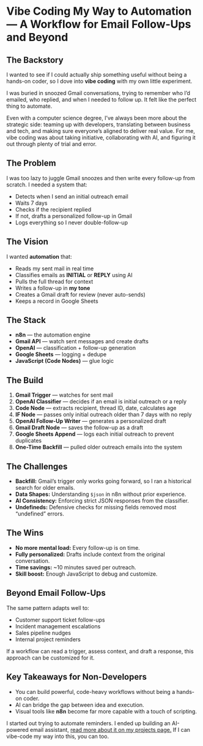 # Vibe Coding My Way to Automation — A Workflow for Email Follow-Ups and Beyond

## The Backstory

I wanted to see if I could actually ship something useful without being a hands-on coder, so I dove into **vibe coding** with my own little experiment.

I was buried in snoozed Gmail conversations, trying to remember who I’d emailed, who replied, and when I needed to follow up. It felt like the perfect thing to automate.

Even with a computer science degree, I’ve always been more about the strategic side: teaming up with developers, translating between business and tech, and making sure everyone’s aligned to deliver real value. For me, vibe coding was about taking initiative, collaborating with AI, and figuring it out through plenty of trial and error.

## The Problem

I was too lazy to juggle Gmail snoozes and then write every follow-up from scratch. I needed a system that:

- Detects when I send an initial outreach email  
- Waits 7 days  
- Checks if the recipient replied  
- If not, drafts a personalized follow-up in Gmail  
- Logs everything so I never double-follow-up

## The Vision

I wanted **automation** that:

- Reads my sent mail in real time  
- Classifies emails as **INITIAL** or **REPLY** using AI  
- Pulls the full thread for context  
- Writes a follow-up in **my tone**  
- Creates a Gmail draft for review (never auto-sends)  
- Keeps a record in Google Sheets

## The Stack

- **n8n** — the automation engine  
- **Gmail API** — watch sent messages and create drafts  
- **OpenAI** — classification + follow-up generation  
- **Google Sheets** — logging + dedupe  
- **JavaScript (Code Nodes)** — glue logic

## The Build

1. **Gmail Trigger** — watches for sent mail  
2. **OpenAI Classifier** — decides if an email is initial outreach or a reply  
3. **Code Node** — extracts recipient, thread ID, date, calculates age  
4. **IF Node** — passes only initial outreach older than 7 days with no reply  
5. **OpenAI Follow-Up Writer** — generates a personalized draft  
6. **Gmail Draft Node** — saves the follow-up as a draft  
7. **Google Sheets Append** — logs each initial outreach to prevent duplicates  
8. **One-Time Backfill** — pulled older outreach emails into the system

## The Challenges

- **Backfill:** Gmail’s trigger only works going forward, so I ran a historical search for older emails.  
- **Data Shapes:** Understanding `$json` in n8n without prior experience.  
- **AI Consistency:** Enforcing strict JSON responses from the classifier.  
- **Undefineds:** Defensive checks for missing fields removed most “undefined” errors.

## The Wins

- **No more mental load:** Every follow-up is on time.  
- **Fully personalized:** Drafts include context from the original conversation.  
- **Time savings:** ~10 minutes saved per outreach.  
- **Skill boost:** Enough JavaScript to debug and customize.

## Beyond Email Follow-Ups

The same pattern adapts well to:

- Customer support ticket follow-ups  
- Incident management escalations  
- Sales pipeline nudges  
- Internal project reminders

If a workflow can read a trigger, assess context, and draft a response, this approach can be customized for it.

## Key Takeaways for Non-Developers

- You can build powerful, code-heavy workflows without being a hands-on coder.  
- AI can bridge the gap between idea and execution.  
- Visual tools like **n8n** become far more capable with a touch of scripting.

I started out trying to automate reminders. I ended up building an AI-powered email assistant, [read more about it on my projects page.](https://www.mayur-mehta.com/#projects/automated-followup-assistant)
If I can vibe-code my way into this, you can too.
